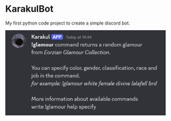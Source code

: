 # KarakulBot
My first python code project to create a simple discord bot.

![Alt text](botImage.png)
